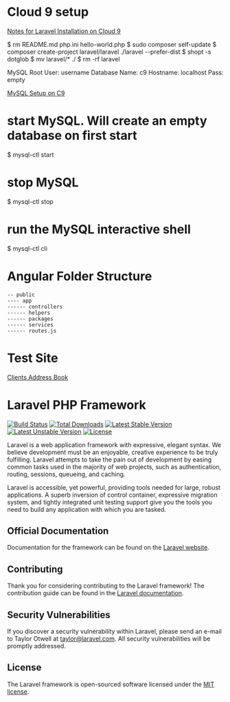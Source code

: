 # Cloud 9 setup

[Notes for Laravel Installation on Cloud 9](https://community.c9.io/t/getting-started-with-laravel/1608)


$ rm README.md php.ini hello-world.php
$ sudo composer self-update
$ composer create-project laravel/laravel ./laravel --prefer-dist
$ shopt -s dotglob
$ mv laravel/* ./
$ rm -rf laravel

MySQL Root User: username
Database Name: c9
Hostname: localhost
Pass: empty

[MySQL Setup on C9](https://community.c9.io/t/setting-up-mysql/1718)

# start MySQL. Will create an empty database on first start
$ mysql-ctl start

# stop MySQL
$ mysql-ctl stop

# run the MySQL interactive shell
$ mysql-ctl cli


# Angular Folder Structure
```
-- public
---- app
------ controllers
------ helpers
------ packages
------ services
------ routes.js
```

# Test Site

[Clients Address Book](https://laraspace-webharan.c9users.io)

# Laravel PHP Framework

[![Build Status](https://travis-ci.org/laravel/framework.svg)](https://travis-ci.org/laravel/framework)
[![Total Downloads](https://poser.pugx.org/laravel/framework/d/total.svg)](https://packagist.org/packages/laravel/framework)
[![Latest Stable Version](https://poser.pugx.org/laravel/framework/v/stable.svg)](https://packagist.org/packages/laravel/framework)
[![Latest Unstable Version](https://poser.pugx.org/laravel/framework/v/unstable.svg)](https://packagist.org/packages/laravel/framework)
[![License](https://poser.pugx.org/laravel/framework/license.svg)](https://packagist.org/packages/laravel/framework)

Laravel is a web application framework with expressive, elegant syntax. We believe development must be an enjoyable, creative experience to be truly fulfilling. Laravel attempts to take the pain out of development by easing common tasks used in the majority of web projects, such as authentication, routing, sessions, queueing, and caching.

Laravel is accessible, yet powerful, providing tools needed for large, robust applications. A superb inversion of control container, expressive migration system, and tightly integrated unit testing support give you the tools you need to build any application with which you are tasked.

## Official Documentation

Documentation for the framework can be found on the [Laravel website](http://laravel.com/docs).

## Contributing

Thank you for considering contributing to the Laravel framework! The contribution guide can be found in the [Laravel documentation](http://laravel.com/docs/contributions).

## Security Vulnerabilities

If you discover a security vulnerability within Laravel, please send an e-mail to Taylor Otwell at taylor@laravel.com. All security vulnerabilities will be promptly addressed.

## License

The Laravel framework is open-sourced software licensed under the [MIT license](http://opensource.org/licenses/MIT).

